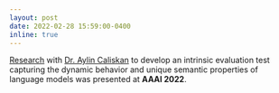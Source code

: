 ```yaml
---
layout: post
date: 2022-02-28 15:59:00-0400
inline: true
---
```


[Research](https://arxiv.org/pdf/2203.07504.pdf) with [Dr. Aylin Caliskan](https://www2.seas.gwu.edu/~aylin/) to develop an intrinsic evaluation test capturing the dynamic behavior and unique semantic properties of language models was presented at **AAAI 2022**.